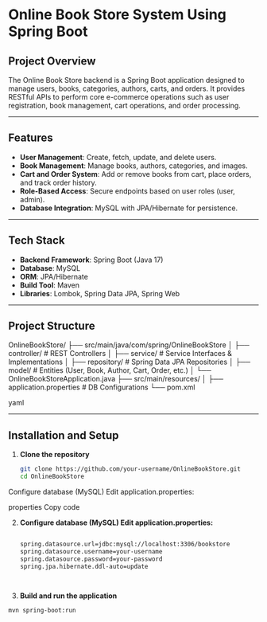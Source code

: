 # Online Book Store System Using Spring Boot

## Project Overview  
The Online Book Store backend is a Spring Boot application designed to manage users, books, categories, authors, carts, and orders. It provides RESTful APIs to perform core e-commerce operations such as user registration, book management, cart operations, and order processing.  

---

## Features  
- **User Management**: Create, fetch, update, and delete users.  
- **Book Management**: Manage books, authors, categories, and images.  
- **Cart and Order System**: Add or remove books from cart, place orders, and track order history.  
- **Role-Based Access**: Secure endpoints based on user roles (user, admin).  
- **Database Integration**: MySQL with JPA/Hibernate for persistence.  

---

## Tech Stack  
- **Backend Framework**: Spring Boot (Java 17)  
- **Database**: MySQL  
- **ORM**: JPA/Hibernate  
- **Build Tool**: Maven  
- **Libraries**: Lombok, Spring Data JPA, Spring Web  

---

## Project Structure  
OnlineBookStore/
├── src/main/java/com/spring/OnlineBookStore
│ ├── controller/ # REST Controllers
│ ├── service/ # Service Interfaces & Implementations
│ ├── repository/ # Spring Data JPA Repositories
│ ├── model/ # Entities (User, Book, Author, Cart, Order, etc.)
│ └── OnlineBookStoreApplication.java
├── src/main/resources/
│ ├── application.properties # DB Configurations
└── pom.xml

yaml


---

## Installation and Setup  

1. **Clone the repository**  
   ```bash
   git clone https://github.com/your-username/OnlineBookStore.git
   cd OnlineBookStore
Configure database (MySQL)
Edit application.properties:

properties
Copy code

2. **Configure database (MySQL)
Edit application.properties:**  
   ```bash

   spring.datasource.url=jdbc:mysql://localhost:3306/bookstore
   spring.datasource.username=your-username
   spring.datasource.password=your-password
   spring.jpa.hibernate.ddl-auto=update




3. **Build and run the application**

```bash
mvn spring-boot:run
